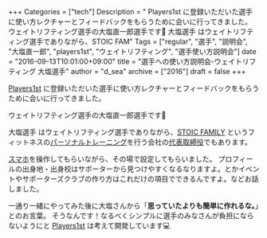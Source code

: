+++
Categories = ["tech"]
Description = " Players1st に登録いただいた選手に使い方レクチャーとフィードバックをもらうために会いに行ってきました。   ウェイトリフティング選手の大塩直一郎選手です👏   大塩選手 はウェイトリフティング選手でありながら、STOIC FAM"
Tags = ["regular", "選手", "説明会", "大塩直一郎", "players1st", "ウェイトリフティング", "選手使い方説明会"]
date = "2016-09-13T10:01:00+09:00"
title = "選手への使い方説明会-ウェイトリフティング 大塩選手"
author = "d_sea"
archive = ["2016"]
draft = false
+++

<body>
<p><a href="https://players1.st/">Players1st</a> に登録いただいた選手に使い方レクチャーとフィードバックをもらうために会いに行ってきました。</p>




<p></p>
<p>ウェイトリフティング選手の大塩直一郎選手です👏<img src="https://cdn-ak.f.st-hatena.com/images/fotolife/d/d_sea/20180823/20180823110609.png" alt=""></p>

<p></p>
<p>大塩選手 はウェイトリフティング選手でありながら、<a href="http://www.stoicfamily.com/">STOIC FAMILY</a> というフィットネスの<a class="keyword" href="http://d.hatena.ne.jp/keyword/%A5%D1%A1%BC%A5%BD%A5%CA%A5%EB%A5%C8%A5%EC%A1%BC%A5%CB%A5%F3%A5%B0">パーソナルトレーニング</a>を行う会社の<a class="keyword" href="http://d.hatena.ne.jp/keyword/%C2%E5%C9%BD%BC%E8%C4%F9%CC%F2">代表取締役</a>でもあります。</p>

<p></p>
<p><a class="keyword" href="http://d.hatena.ne.jp/keyword/%A5%B9%A5%DE%A5%DB">スマホ</a>を操作してもらいながら、その場で設定してもらいました。
プロフィールの出身地・出身校はサポーターから見つけやすくなるなりますよ。とかイベントやサポーターズクラブの作り方はこれだけの項目でできるんですよ。などお話しました。</p>

<p></p>
<p>一通り一緒にやってみた後に大塩さんから「<strong>思っていたよりも簡単に作れるな。</strong>」とのお言葉。
そうなんです！なるべくシンプルに選手のみなさんが負担にならないようにと <a href="https://players1.st/">Players1st</a> は考えて開発しています💻</p>
</body>
